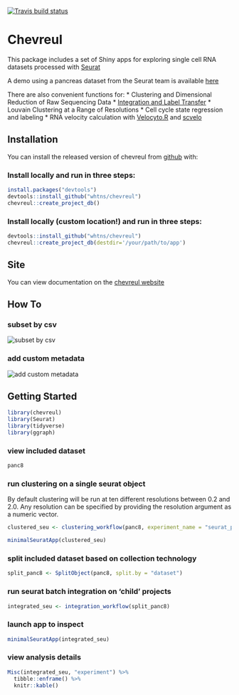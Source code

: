
<!-- README.md is generated from README.Rmd. Please edit that file -->
<!-- badges: start -->
<!-- badges: end -->
<!-- badges: start -->

[![Travis build
status](https://travis-ci.org/whtns/chevreul.svg?branch=master)](https://travis-ci.org/whtns/chevreul)
<!-- badges: end -->

# Chevreul

This package includes a set of Shiny apps for exploring single cell RNA
datasets processed with
<a href="https://github.com/satijalab/seurat" target="_blank" rel="noopener noreferrer">Seurat</a>

A demo using a pancreas dataset from the Seurat team is available
<a href="http://cobriniklab.saban-chla.usc.edu:3838/chevreul_demo/" target="_blank" rel="noopener noreferrer">here</a>

There are also convenient functions for: \* Clustering and Dimensional
Reduction of Raw Sequencing Data \*
<a href="https://satijalab.org/seurat/v3.0/pancreas_integration_label_transfer.html" target="_blank" rel="noopener noreferrer">Integration
and Label Transfer</a> \* Louvain Clustering at a Range of Resolutions
\* Cell cycle state regression and labeling \* RNA velocity calculation
with
<a href="https://velocyto.org/" target="_blank" rel="noopener noreferrer">Velocyto.R</a>
and
<a href="https://scvelo.readthedocs.io/" target="_blank" rel="noopener noreferrer">scvelo</a>

## Installation

You can install the released version of chevreul from
<a href="https://github.com/whtns/chevreul" target="_blank" rel="noopener noreferrer">github</a>
with:

### Install locally and run in three steps:

``` r
install.packages("devtools")
devtools::install_github("whtns/chevreul")
chevreul::create_project_db()
```

### Install locally (custom location!) and run in three steps:

``` r
devtools::install_github("whtns/chevreul")
chevreul::create_project_db(destdir='/your/path/to/app')
```

## Site

You can view documentation on the
<a href="https://whtns.github.io/chevreul" target="_blank" rel="noopener noreferrer">chevreul
website</a>

## How To

### subset by csv

![subset by csv](README_docs/subset_by_csv.gif)

### add custom metadata

![add custom metadata](README_docs/add_arbitrary_metadata.gif)

## Getting Started

``` r
library(chevreul)
library(Seurat)
library(tidyverse)
library(ggraph)
```

### view included dataset

``` r
panc8
```

### run clustering on a single seurat object

By default clustering will be run at ten different resolutions between
0.2 and 2.0. Any resolution can be specified by providing the resolution
argument as a numeric vector.

``` r
clustered_seu <- clustering_workflow(panc8, experiment_name = "seurat_pancreas", organism = "human")
```

``` r
minimalSeuratApp(clustered_seu)
```

### split included dataset based on collection technology

``` r
split_panc8 <- SplitObject(panc8, split.by = "dataset")
```

### run seurat batch integration on ‘child’ projects

``` r
integrated_seu <- integration_workflow(split_panc8)
```

### launch app to inspect

``` r
minimalSeuratApp(integrated_seu)
```

### view analysis details

``` r
Misc(integrated_seu, "experiment") %>% 
  tibble::enframe() %>% 
  knitr::kable()
```
